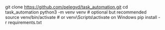 git clone https://github.com/pelegvd/task_automation.git
cd task_automation
python3 -m venv venv         # optional but recommended
source venv/bin/activate     # or venv\Scripts\activate on Windows
pip install -r requirements.txt

